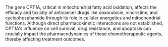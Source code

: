 The gene CPT1A, critical in mitochondrial fatty acid oxidation, affects the efficacy and toxicity of anticancer drugs like doxorubicin, vincristine, and cyclophosphamide through its role in cellular energetics and mitochondrial functions. Although direct pharmacokinetic interactions are not established, CPT1A's influence on cell survival, drug resistance, and apoptosis can crucially impact the pharmacodynamics of these chemotherapeutic agents, thereby affecting treatment outcomes.